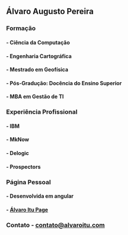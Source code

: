 ## Álvaro Augusto Pereira

### Formação

#### - Ciência da Computação
#### - Engenharia Cartográfica
#### - Mestrado em Geofísica
#### - Pós-Gradução: Docência do Ensino Superior
#### - MBA em Gestão de TI

### Experiência Profissional

#### - IBM
#### - MkNow
#### - Delogic
#### - Prospectors

### Página Pessoal

#### - Desenvolvida em angular 
#### - [Álvaro Itu Page](https://alvaroitu.github.io/)

### Contato - contato@alvaroitu.com





